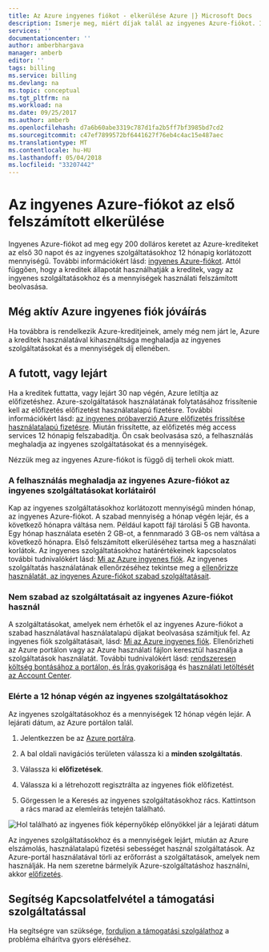 ```yaml
---
title: Az Azure ingyenes fiókot - elkerülése Azure |} Microsoft Docs
description: Ismerje meg, miért díjak talál az ingyenes Azure-fiókot. Ismerje meg, hogy módjai kerülheti el.
services: ''
documentationcenter: ''
author: amberbhargava
manager: amberb
editor: ''
tags: billing
ms.service: billing
ms.devlang: na
ms.topic: conceptual
ms.tgt_pltfrm: na
ms.workload: na
ms.date: 09/25/2017
ms.author: amberb
ms.openlocfilehash: d7a6b60abe3319c787d1fa2b5ff7bf3985bd7cd2
ms.sourcegitcommit: c47ef7899572bf6441627f76eb4c4ac15e487aec
ms.translationtype: MT
ms.contentlocale: hu-HU
ms.lasthandoff: 05/04/2018
ms.locfileid: "33207442"
---
```

# <a name="avoid-getting-charged-for-your-azure-free-account"></a>Az ingyenes Azure-fiókot az első felszámított elkerülése

Ingyenes Azure-fiókot ad meg egy 200 dolláros keretet az Azure-krediteket az első 30 napot és az ingyenes szolgáltatásokhoz 12 hónapig korlátozott mennyiségű. További információkért lásd: [ingyenes Azure-fiókot](https://azure.microsoft.com/free/). Attól függően, hogy a kreditek állapotát használhatják a kreditek, vagy az ingyenes szolgáltatásokhoz és a mennyiségek használati felszámított beolvasása.

## <a name="you-still-have-active-azure-free-account-credit"></a>Még aktív Azure ingyenes fiók jóváírás 
Ha továbbra is rendelkezik Azure-kreditjeinek, amely még nem járt le, Azure a kreditek használatával kihasználtsága meghaladja az ingyenes szolgáltatásokat és a mennyiségek díj ellenében.

## <a name="your-credit-ran-out-or-has-expired"></a>A futott, vagy lejárt
Ha a kreditek futtatta, vagy lejárt 30 nap végén, Azure letiltja az előfizetéshez. Azure-szolgáltatások használatának folytatásához frissítenie kell az előfizetés előfizetést használatalapú fizetésre. További információkért lásd: [az ingyenes próbaverzió Azure előfizetés frissítése használatalapú fizetésre](billing-upgrade-azure-subscription.md). Miután frissítette, az előfizetés még access services 12 hónapig felszabadítja. Ön csak beolvasása szó, a felhasználás meghaladja az ingyenes szolgáltatásokat és a mennyiségek.


Nézzük meg az ingyenes Azure-fiókot is függő díj terheli okok miatt.


### <a name="your-usage-exceeds-the-limits-of-free-services-included-with-your-azure-free-account"></a>A felhasználás meghaladja az ingyenes Azure-fiókot az ingyenes szolgáltatásokat korlátairól

Kap az ingyenes szolgáltatásokhoz korlátozott mennyiségű minden hónap, az ingyenes Azure-fiókot. A szabad mennyiség a hónap végén lejár, és a következő hónapra váltása nem. Például kapott fájl tárolási 5 GB havonta. Egy hónap használata esetén 2 GB-ot, a fennmaradó 3 GB-os nem váltása a következő hónapra. Első felszámított elkerüléséhez tartsa meg a használati korlátok. Az ingyenes szolgáltatásokhoz határértékeinek kapcsolatos további tudnivalókért lásd: [Mi az Azure ingyenes fiók](https://azure.microsoft.com/free/free-account-faq/). Az ingyenes szolgáltatás használatának ellenőrzéséhez tekintse meg a [ellenőrizze használatát, az ingyenes Azure-fiókot szabad szolgáltatásait](billing-check-free-service-usage.md). 

### <a name="you-are-using-services-not-included-for-free-with-your-azure-free-account"></a>Nem szabad az szolgáltatásait az ingyenes Azure-fiókot használ

A szolgáltatásokat, amelyek nem érhetők el az ingyenes Azure-fiókot a szabad használatával használatalapú díjakat beolvasása számítjuk fel. Az ingyenes fiók szolgáltatásait, lásd: [Mi az Azure ingyenes fiók](https://azure.microsoft.com/free/free-account-faq/). Ellenőrizheti az Azure portálon vagy az Azure használati fájlon keresztül használja a szolgáltatások használatát. További tudnivalókért lásd: [rendszeresen költség bontásához a portálon, és Írás gyakorisága](billing-getting-started.md#costs) és [használati letöltését az Account Center](billing-download-azure-invoice-daily-usage-date.md). 

### <a name="you-have-reached-the-end-of-your-12-months-free-services"></a>Elérte a 12 hónap végén az ingyenes szolgáltatásokhoz

Az ingyenes szolgáltatásokhoz és a mennyiségek 12 hónap végén lejár. A lejárati dátum, az Azure portálon talál.

1.  Jelentkezzen be az [Azure portálra](http://portal.azure.com).

2.  A bal oldali navigációs területen válassza ki a **minden szolgáltatás**.

3.  Válassza ki **előfizetések**.

4.  Válassza ki a létrehozott regisztrálta az ingyenes fiók előfizetést.

5.  Görgessen le a Keresés az ingyenes szolgáltatásokhoz rács. Kattintson a rács marad az elemleírás tetején található.

![Hol található az ingyenes fiók képernyőkép előnyökkel jár a lejárati dátum](./media/billing-avoid-charges-free-account/freeaccount-benefits-expiration-date.png)


Az ingyenes szolgáltatásokhoz és a mennyiségek lejárt, miután az Azure elszámolás, használatalapú fizetési sebességet használ szolgáltatások. Az Azure-portál használatával törli az erőforrást a szolgáltatások, amelyek nem használják. Ha nem szeretne bármelyik Azure-szolgáltatáshoz használni, akkor [előfizetés](billing-how-to-cancel-azure-subscription.md).

## <a name="need-help-contact-support"></a>Segítség Kapcsolatfelvétel a támogatási szolgáltatással

Ha segítségre van szüksége, [forduljon a támogatási szolgálathoz](https://portal.azure.com/?#blade/Microsoft_Azure_Support/HelpAndSupportBlade) a probléma elhárítva gyors eléréséhez.
